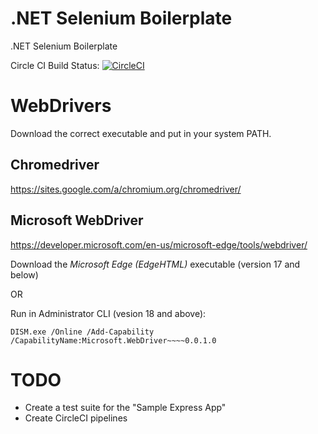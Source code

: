 # .NET Selenium Boilerplate

.NET Selenium Boilerplate

Circle CI Build Status: [![CircleCI](https://circleci.com/gh/miroslawmajka/dotnet-selenium-boilerplate.svg?style=svg)](https://circleci.com/gh/miroslawmajka/dotnet-selenium-boilerplate)

# WebDrivers

Download the correct executable and put in your system PATH.

## Chromedriver

https://sites.google.com/a/chromium.org/chromedriver/

## Microsoft WebDriver

https://developer.microsoft.com/en-us/microsoft-edge/tools/webdriver/

Download the *Microsoft Edge (EdgeHTML)* executable (version 17 and below)

OR

Run in Administrator CLI (vesion 18 and above):
```
DISM.exe /Online /Add-Capability /CapabilityName:Microsoft.WebDriver~~~~0.0.1.0
```

# TODO

* Create a test suite for the "Sample Express App"
* Create CircleCI pipelines
